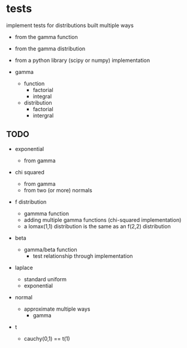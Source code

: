 # tests

implement tests for distributions built multiple ways
- from the gamma function
- from the gamma distribution
- from a python library (scipy or numpy) implementation



- gamma
    - function
        - factorial
        - integral
    - distribution  
        - factorial
        - intergral


## TODO

- exponential
    - from gamma
    
- chi squared 
    - from gamma
    - from two (or more) normals

- f distribution
    - gammma function
    - adding multiple gamma functions (chi-squared implementation)
    - a lomax(1,1) distribution is the same as an f(2,2) distribution

- beta
    - gamma/beta function
        - test relationship through implementation

- laplace
    - standard uniform
    - exponential

- normal
    - approximate multiple ways
        - gamma

- t
    - cauchy(0,1) == t(1)
